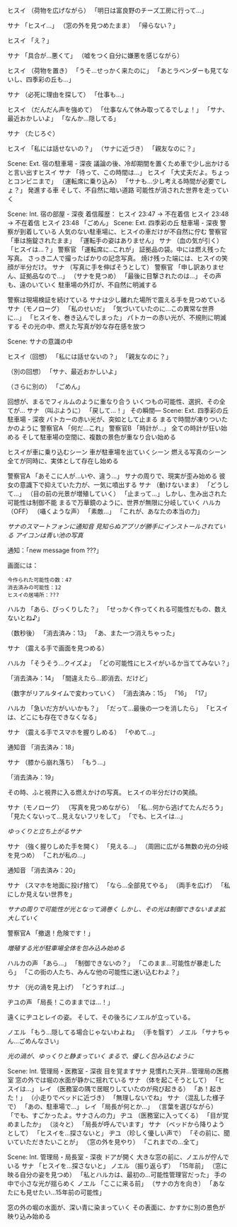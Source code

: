 ヒスイ
（荷物を広げながら）
「明日は富良野のチーズ工房に行って...」

サナ
「ヒスイ...」
（窓の外を見つめたまま）
「帰らない？」

ヒスイ
「え？」

サナ
「具合が...悪くて」
（嘘をつく自分に嫌悪を感じながら）

ヒスイ
（荷物を置き）
「うそ...せっかく来たのに」
「あとラベンダーも見てないし、四季彩の丘も...」

サナ
（必死に理由を探して）
「仕事も...」

ヒスイ
（だんだん声を強めて）
「仕事なんて休み取ってるでしょ！」
「サナ、最近おかしいよ」
「なんか...隠してる」

サナ
（たじろぐ）

ヒスイ
「私には話せないの？」
（サナに近づき）
「親友なのに？」

Scene: Ext. 宿の駐車場 - 深夜
議論の後、冷却期間を置くため車で少し出かけると言い出すヒスイ
サナ
「待って、この時間は...」
ヒスイ
「大丈夫だよ。ちょっとコンビニまで」
（運転席に乗り込み）
「サナも...少し考える時間が必要でしょ？」
発進する車
そして、不自然に暗い道路
可能性が消された世界を走っていく

Scene: Int. 宿の部屋 - 深夜
着信履歴：
ヒスイ 23:47 → 不在着信
ヒスイ 23:48 → 不在着信
ヒスイ 23:48 「ごめん」
Scene: Ext. 四季彩の丘 駐車場 - 深夜
警察が到着している
人気のない駐車場に、ヒスイの車だけが不自然に佇む
警察官
「車は施錠されたまま」
「運転手の姿はありません」
サナ
（血の気が引く）
「ヒスイは...？」
警察官
「運転席に..これが」
証拠品の袋。中には燃え残った写真。
さっき二人で撮ったばかりの記念写真。
焼け残った端には、ヒスイの笑顔が半分だけ。
サナ
（写真に手を伸ばそうとして）
警察官
「申し訳ありません、証拠品なので...」
（サナを見つめ）
「最後に目撃されたのは...」
その声も、遠のいていく
駐車場の外灯が、不自然に明滅する


警察は現場検証を続けている
サナは少し離れた場所で震える手を見つめている
サナ（モノローグ）
「私のせいだ」
「気づいていたのに...この異常な世界に...」
「ヒスイを、巻き込んでしまった」
パトカーの赤い光が、不規則に明滅する
その光の中、燃えた写真が妙な存在感を放つ

Scene: サナの意識の中

ヒスイ（回想）
「私には話せないの？」
「親友なのに？」

（別の回想）
「サナ、最近おかしいよ」

（さらに別の）
「ごめん」

回想が、まるでフィルムのように重なり合う
いくつもの可能性、選択、その全てが...
サナ
（叫ぶように）
「戻して...！」
その瞬間―
Scene: Ext. 四季彩の丘 駐車場 - 深夜
パトカーの赤い光が、突如として止まる
まるで時間が凍りついたかのように
警察官A
「何だ...これ」
警察官B
「時計が...」
全ての時計が狂い始める
そして駐車場の空間に、複数の景色が重なり合い始める

ヒスイが車に乗り込むシーン
車が駐車場を出ていくシーン
燃える写真のシーン
全てが同時に、実体として存在し始める

警察官A
「あそこに人が...いや、違う...」
サナの周りで、現実が歪み始める
彼女の意識下で抑えていた力が、一気に噴出する
サナ
（動けないまま）
「どうして...」
（目の前の光景が増殖していく）
「止まって...」
しかし、生み出された可能性は制御不能
まるで万華鏡のように、世界が無限に分岐していく
ハルカ（OFF）
（囁くような声）
「素敵...」
「これが、あなたの本当の力」


*サナのスマートフォンに通知音*
*見知らぬアプリが勝手にインストールされている*
*アイコンは青い池の写真*

通知：「new message from ???」

画面には：
```
今作られた可能性の数：47
消去済みの可能性：12
ヒスイの居場所：???
```

ハルカ
「あら、びっくりした？」
「せっかく作ってくれる可能性だもの、数えないとね♪」

（数秒後）
「消去済み：13」
「あ、また一つ消えちゃった」

サナ
（震える手で画面を見つめる）

ハルカ
「そうそう...クイズよ」
「どの可能性にヒスイがいるか当ててみない？」

「消去済み：14」
「間違えたら...即消去、だけど」

（数字がリアルタイムで変わっていく）
「消去済み：15」
「16」
「17」

ハルカ
「急いだ方がいいかも？」
「だって...最後の一つを消したら」
「ヒスイは、どこにも存在できなくなる」


サナ
（震える手でスマホを握りしめる）
「やめて...」

通知音
「消去済み：18」

サナ
（膝から崩れ落ち）
「もう...」

「消去済み：19」

その時、ふと視界に入る燃えかけの写真。
ヒスイの半分だけの笑顔。

サナ（モノローグ）
（写真を見つめながら）
「私...何から逃げてたんだろう」
「見たくないって...見えないフリをして」
「でも、ヒスイは...」

*ゆっくりと立ち上がるサナ*

サナ
（強く握りしめた手を開く）
「見える...」
（周囲に広がる無数の光の分岐を見つめ）
「これが私の...」

通知音
「消去済み：20」

サナ
（スマホを地面に投げ捨て）
「なら...全部見てやる」
（両手を広げ）
「私にしか見えない世界を」

*サナの周りで可能性が光となって渦巻く*
*しかし、その光は制御できないまま拡大していく*

警察官A
「撤退！危険です！」

*増殖する光が駐車場全体を包み込み始める*

ハルカの声
「あら...」
「制御できないの？」
「このまま...可能性が暴走したら」
「この街の人たち、みんな他の可能性に迷い込むわよ？」

サナ
（光の渦を見上げ）
「どうすれば...」

ヂユの声
「局長！このままでは...！」

遠くにヂユとレイの姿。
そして、その後ろにノエルが立っている。

ノエル
「もう...隠してる場合じゃないわよね」
（手を翳す）
ノエル
「サナちゃん...ごめんなさい」

*光の渦が、ゆっくりと静まっていく*
*まるで、優しく包み込むように*

Scene: Int. 管理局・医務室 - 深夜
目を覚ますサナ
見慣れた天井...管理局の医務室
窓の外では堀の水面が静かに揺れている
サナ
（体を起こそうとして）
「ヒスイは...」
レイ
（医務室の隅で居眠りしていたのが飛び起きる）
「あ！起きた！」
（小走りでベッドに近づき）
「無理しないでね」
サナ
（混乱した様子で）
「あの、駐車場で...」
レイ
「局長が何とか...」
（言葉を選びながら）
「でも、すごかったよ。サナさんの力」
ヂユ
（医務室に入ってくる）
「目が覚めましたか」
（淡々と）
「局長が呼んでいます」
サナ
（ベッドから降りようとして）
「ヒスイを...探さないと」
ヂユ
（珍しく優しい声で）
「その前に、聞いていただきたいことが」
（窓の外を見やり）
「これまでの...全て」

Scene: Int. 管理局・局長室 - 深夜
ドアが開く
大きな窓の前に、ノエルが佇んでいる
サナ
「ヒスイを...探さないと」
ノエル
（振り返らず）
「15年前」
（窓に映る自分の姿を見つめ）
「私とハルカは、最初の...可能性管理官だった」
手の中で小さな光が揺らめく
ノエル
「ここに来る前」
（サナの方を向き）
「あなたにも見せたい...15年前の可能性」

窓の外の堀の水面が、深い青に染まっていく
その表面に、かすかに別の景色が映り込み始める